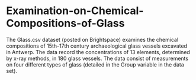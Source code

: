 # Examination-on-Chemical-Compositions-of-Glass
The Glass.csv dataset (posted on Brightspace) examines the chemical compositions of 15th-17th century
archaeological glass vessels excavated in Antwerp. The data record the concentrations of 13 elements,
determined by x-ray methods, in 180 glass vessels. The data consist of measurements on four different types
of glass (detailed in the Group variable in the data set).
